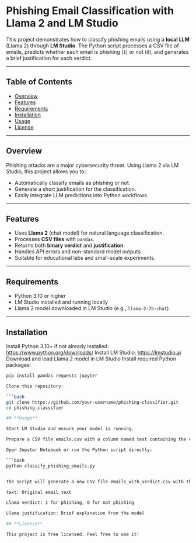 # Phishing Email Classification with Llama 2 and LM Studio

This project demonstrates how to classify phishing emails using a **local LLM** (Llama 2) through **LM Studio**. The Python script processes a CSV file of emails, predicts whether each email is phishing (`1`) or not (`0`), and generates a brief justification for each verdict.

---

## **Table of Contents**

- [Overview](#overview)  
- [Features](#features)  
- [Requirements](#requirements)  
- [Installation](#installation)  
- [Usage](#usage)  
- [License](#license)  

---

## **Overview**

Phishing attacks are a major cybersecurity threat. Using Llama 2 via LM Studio, this project allows you to:

- Automatically classify emails as phishing or not.  
- Generate a short justification for the classification.  
- Easily integrate LLM predictions into Python workflows.

---

## **Features**

- Uses **Llama 2** (chat model) for natural language classification.  
- Processes **CSV files** with `pandas`.  
- Returns both **binary verdict** and **justification**.  
- Handles API errors and non-standard model outputs.  
- Suitable for educational labs and small-scale experiments.

---

## **Requirements**

- Python 3.10 or higher  
- LM Studio installed and running locally  
- Llama 2 model downloaded in LM Studio (e.g., `llama-2-7b-chat`)  

---

## **Installation**

Install Python 3.10+ if not already installed: https://www.python.org/downloads/
Install LM Studio: https://lmstudio.ai
Download and load Llama 2 model in LM Studio
Install required Python packages:

```bash
pip install pandas requests jupyter

Clone this repository:

```bash
git clone https://github.com/your-username/phishing-classifier.git
cd phishing-classifier

## **Usage**

Start LM Studio and ensure your model is running.

Prepare a CSV file emails.csv with a column named text containing the emails to classify.

Open Jupyter Notebook or run the Python script directly:

```bash
python classify_phishing_emails.py


The script will generate a new CSV file emails_with_verdict.csv with the following columns:

text: Original email text

Llama verdict: 1 for phishing, 0 for not phishing

Llama justification: Brief explanation from the model

## **License**

This project is free licensed. Feel free to use it!

